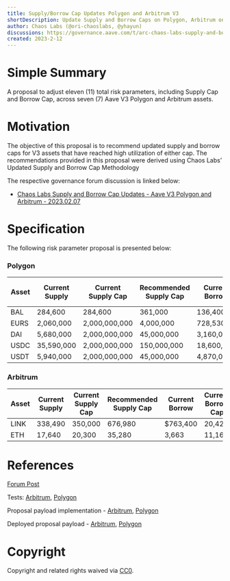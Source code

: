 ```yaml
---
title: Supply/Borrow Cap Updates Polygon and Arbitrum V3
shortDescription: Update Supply and Borrow Caps on Polygon, Arbitrum on Aave V3 
author: Chaos Labs (@ori-chaoslabs, @yhayun)
discussions: https://governance.aave.com/t/arc-chaos-labs-supply-and-borrow-cap-updates-aave-v3-polygon-and-arbitrum-2023-02-07/11605
created: 2023-2-12
---
```


# Simple Summary

A proposal to adjust eleven (11) total risk parameters, including Supply Cap and Borrow Cap, across seven (7) Aave V3 Polygon and Arbitrum assets.


# Motivation

The objective of this proposal is to recommend updated supply and borrow caps for V3 assets that have reached high utilization of either cap. The recommendations provided in this proposal were derived using Chaos Labs’ Updated Supply and Borrow Cap Methodology

The respective governance forum discussion is linked below:
- [Chaos Labs Supply and Borrow Cap Updates - Aave V3 Polygon and Arbitrum - 2023.02.07](https://governance.aave.com/t/arc-chaos-labs-supply-and-borrow-cap-updates-aave-v3-polygon-and-arbitrum-2023-02-07/11605)


# Specification

The following risk parameter proposal is presented below:

### Polygon

| Asset | Current Supply | Current Supply Cap | Recommended Supply Cap | Current Borrow | Current Borrow Cap | Recommended Borrow Cap |
| --- | --- | --- | --- | --- | --- | --- | 
| BAL | 284,600 | 284,600 | 361,000 | 136,400 | 256,140  | No Change | supply cap was modified from our original analysis to address Gauntlet’s analysis (see https://governance.aave.com/t/arc-chaos-labs-supply-and-borrow-cap-updates-aave-v3-polygon-and-arbitrum-2023-02-07/11605/2) |
| EURS | 2,060,000 | 2,000,000,000 | 4,000,000 | 728,530 | 728,530 | 947,000 |
| DAI | 5,680,000  | 2,000,000,000 | 45,000,000 | 3,160,000 | 3,860,000 | 30,000,000 | 
| USDC | 35,590,000  | 2,000,000,000 | 150,000,000 | 18,600,000 | 30,680,000 | 100,000,000 | 
| USDT | 5,940,000  | 2,000,000,000 | 45,000,000 | 4,870,000 | 5,060,000 | 30,000,000 |


### Arbitrum

| Asset | Current Supply | Current Supply Cap | Recommended Supply Cap | Current Borrow | Current Borrow Cap | Recommended Borrow Cap |
| --- | --- | --- | --- | --- | --- | --- |
| LINK | 338,490 | 350,000 | 676,980 | $763,400 | 20,427 | No Change |
| ETH | 17,640 | 20,300 | 35,280 | 3,663 | 11,165 | No Change |



# References
[Forum Post](https://governance.aave.com/t/arc-chaos-labs-supply-and-borrow-cap-updates-aave-v3-polygon-and-arbitrum-2023-02-07/11605)

Tests: [Arbitrum](https://github.com/bgd-labs/aave-v3-crosschain-listing-template/blob/master/src/test/arbitrum/AaveV3ArbBorrowCapsPayload-Feb12.t.sol), [Polygon](https://github.com/bgd-labs/aave-v3-crosschain-listing-template/blob/master/src/test/polygon/AaveV3PolCapsPayload-Feb12.t.sol)


Proposal payload implementation - [Arbitrum](https://github.com/bgd-labs/aave-v3-crosschain-listing-template/blob/master/src/contracts/arbitrum/AaveV3ArbCapsPayload-Feb12.sol), [Polygon](https://github.com/bgd-labs/aave-v3-crosschain-listing-template/blob/master/src/contracts/polygon/AaveV3PolCapsPayload-Feb12.sol)

Deployed proposal payload - [Arbitrum](https://arbiscan.io/address/0x280e404338d9d8e50b11d6677b9c91ba86e0fd22#code), [Polygon](https://polygonscan.com/address/0x060bea15af594fe9e0a243ca632f2c7d1935c70f#code)



# Copyright

Copyright and related rights waived via [CC0](https://creativecommons.org/publicdomain/zero/1.0/).
